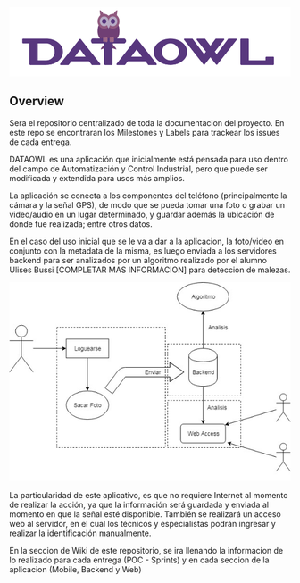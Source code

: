 ![DataOwl Logo](https://raw.githubusercontent.com/lucaswfh/dataowlweb/master/src/assets/img/Logo.png)

## Overview
Sera el repositorio centralizado de toda la documentacion del proyecto. En este repo se encontraran los Milestones y Labels para trackear los issues de cada entrega.

DATAOWL es una aplicación que inicialmente está pensada para uso dentro del campo de Automatización y Control Industrial, pero que puede ser modificada y extendida para usos más amplios. 

La aplicación se conecta a los componentes del teléfono (principalmente la cámara y la señal GPS), de modo que se pueda tomar una foto o grabar un video/audio en un lugar determinado, y guardar además la ubicación de donde fue realizada; entre otros datos. 

En el caso del uso inicial que se le va a dar a la aplicacion, la foto/video en conjunto con la metadata de la misma, es luego enviada a los servidores backend para ser analizados por un algoritmo realizado por el alumno Ulises Bussi [COMPLETAR MAS INFORMACION] para deteccion de malezas.

![Diagram](https://raw.githubusercontent.com/lucaswfh/dataowldocs/master/assests/img/Diagram.jpg)

 La particularidad de este aplicativo, es que no requiere Internet al momento de realizar la acción, ya que la información será guardada y enviada al momento en que la señal esté disponible.
También se realizará un acceso web al servidor, en el cual los técnicos y especialistas podrán ingresar y realizar la identificación manualmente.

En la seccion de Wiki de este repositorio, se ira llenando la informacion de lo realizado para cada entrega (POC - Sprints) y en cada seccion de la aplicacion (Mobile, Backend y Web)


